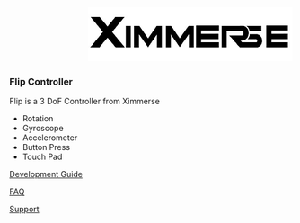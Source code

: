 <div align=right><img src="./Document/FLIP/imgs/xim.png" ></div>

### Flip Controller
Flip is a 3 DoF Controller from Ximmerse

* Rotation
* Gyroscope
* Accelerometer 
* Button Press
* Touch Pad

[Development Guide](./Document/FLIP/Development_Guide_Flip.md)

[FAQ](./Document/FLIP/FQA.md)

<a href="mailto:support@ximmerse.com">Support</a>
